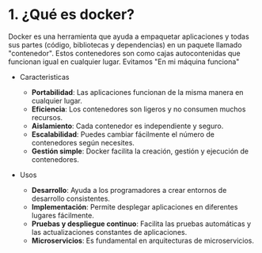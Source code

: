 # 1. ¿Qué es docker?

Docker es una herramienta que ayuda a empaquetar aplicaciones y todas sus partes (código, bibliotecas y dependencias) en un paquete llamado "contenedor". Estos contenedores son como cajas autocontenidas que funcionan igual en cualquier lugar. Evitamos "En mi máquina funciona"



- Caracteristicas
  - **Portabilidad**: Las aplicaciones funcionan de la misma manera en cualquier lugar.
  - **Eficiencia**: Los contenedores son ligeros y no consumen muchos recursos.
  - **Aislamiento**: Cada contenedor es independiente y seguro.
  - **Escalabilidad**: Puedes cambiar fácilmente el número de contenedores según necesites.
  - **Gestión simple**: Docker facilita la creación, gestión y ejecución de contenedores.


- Usos
  - **Desarrollo**: Ayuda a los programadores a crear entornos de desarrollo consistentes.
  - **Implementación**: Permite desplegar aplicaciones en diferentes lugares fácilmente.
  - **Pruebas y despliegue continuo**: Facilita las pruebas automáticas y las actualizaciones constantes de aplicaciones.
  - **Microservicios**: Es fundamental en arquitecturas de microservicios.